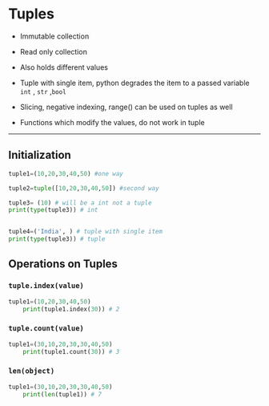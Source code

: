 # Tuples

+ Immutable collection
+ Read only collection
+ Also holds different values
+ Tuple with single item, python degrades the item to a passed variable `int` , `str` ,`bool`

+ Slicing, negative indexing, range() can be used on tuples as well

+ Functions which modify the values, do not work in tuple
------

## Initialization

```python
tuple1=(10,20,30,40,50) #one way

tuple2=tuple([10,20,30,40,50]) #second way

tuple3= (10) # will be a int not a tuple
print(type(tuple3)) # int


tuple4=('India', ) # tuple with single item
print(type(tuple3)) # tuple

```

## Operations on Tuples


### ```tuple.index(value)```
```python
tuple1=(10,20,30,40,50)
	print(tuple1.index(30)) # 2
```

### ```tuple.count(value)```
```python
tuple1=(30,10,20,30,30,40,50)
	print(tuple1.count(30)) # 3
```

### ```len(object)```
```python
tuple1=(30,10,20,30,30,40,50)
	print(len(tuple1)) # 7
```

